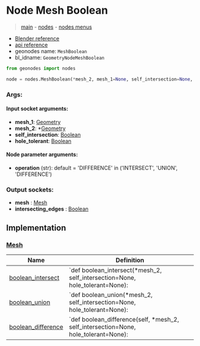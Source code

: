 # Node Mesh Boolean

> [main](../structure.md) - [nodes](nodes.md) - [nodes menus](nodes_menus.md)

- [Blender reference](https://docs.blender.org/manual/en/latest/modeling/geometry_nodes/mesh/mesh_boolean.html)
- [api reference](https://docs.blender.org/api/current/bpy.types.GeometryNodeMeshBoolean.html)
- geonodes name: `MeshBoolean`
- bl_idname: `GeometryNodeMeshBoolean`

```python
from geonodes import nodes

node = nodes.MeshBoolean(*mesh_2, mesh_1=None, self_intersection=None, hole_tolerant=None, operation='DIFFERENCE')
```

### Args:

#### Input socket arguments:

- **mesh_1**: [Geometry](Geometry.md)
- **mesh_2**: *[Geometry](Geometry.md)
- **self_intersection**: [Boolean](Boolean.md)
- **hole_tolerant**: [Boolean](Boolean.md)

#### Node parameter arguments:

- **operation** (str): default = 'DIFFERENCE' in ('INTERSECT', 'UNION', 'DIFFERENCE')

### Output sockets:

- **mesh** : [Mesh](Mesh.md)
- **intersecting_edges** : [Boolean](Boolean.md)

## Implementation

### [Mesh](Mesh.md)

| Name | Definition |
|------|------------|
 | [boolean_intersect](Mesh.md#boolean_intersect) | `def boolean_intersect(*mesh_2, self_intersection=None, hole_tolerant=None): |
 | [boolean_union](Mesh.md#boolean_union) | `def boolean_union(*mesh_2, self_intersection=None, hole_tolerant=None): |
 | [boolean_difference](Mesh.md#boolean_difference) | `def boolean_difference(self, *mesh_2, self_intersection=None, hole_tolerant=None): |

